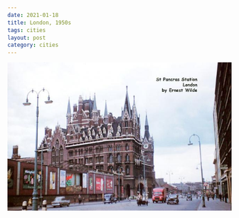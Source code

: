 ```yaml
---
date: 2021-01-18
title: London, 1950s
tags: cities
layout: post
category: cities
---
```


![london4.jpg](https://raw.githubusercontent.com/muneer78/muneer78.github.io/master/images/london4.jpg)



